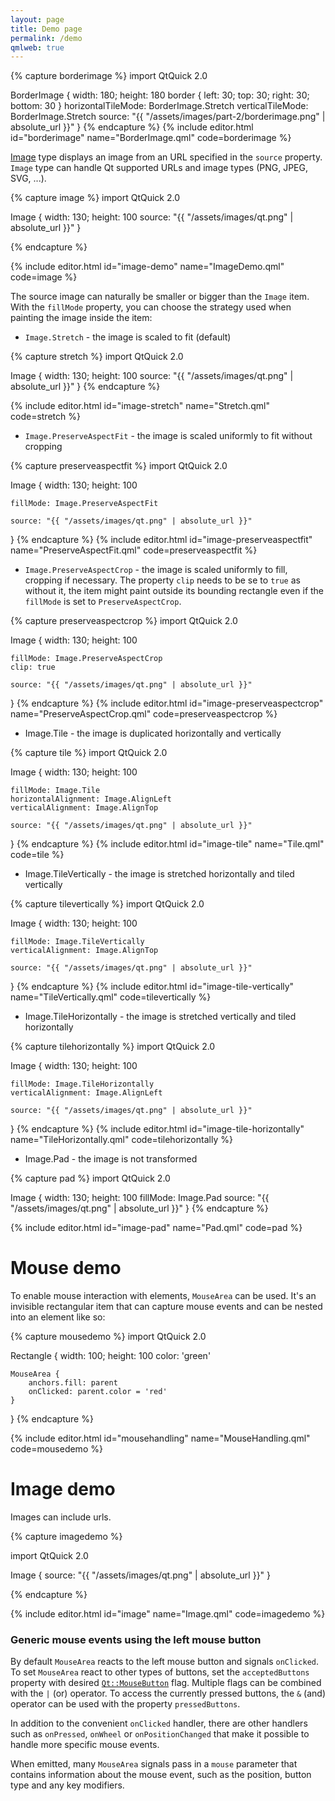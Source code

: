 ```yaml
---
layout: page
title: Demo page
permalink: /demo
qmlweb: true
---
```


{% capture borderimage %}
import QtQuick 2.0

BorderImage {
    width: 180; height: 180
    border { left: 30; top: 30; right: 30; bottom: 30 }
    horizontalTileMode: BorderImage.Stretch
    verticalTileMode: BorderImage.Stretch
    source: "{{ "/assets/images/part-2/borderimage.png" | absolute_url }}"
}
{% endcapture %}
{% include editor.html id="borderimage" name="BorderImage.qml" code=borderimage %}

[Image](https://doc.qt.io/qt-5/qml-qtquick-image.html) type displays an image from an URL specified in the `source` property. `Image` type can handle Qt supported URLs and image types (PNG, JPEG, SVG, ...).

{% capture image %}
import QtQuick 2.0

Image {
    width: 130; height: 100
    source: "{{ "/assets/images/qt.png" | absolute_url }}"
}

{% endcapture %}

{% include editor.html id="image-demo" name="ImageDemo.qml" code=image %}

The source image can naturally be smaller or bigger than the `Image` item. With the `fillMode` property, you can choose the strategy used when painting the image inside the item:

- `Image.Stretch` - the image is scaled to fit (default)
    
{% capture stretch %}
import QtQuick 2.0

Image {
    width: 130; height: 100
    source: "{{ "/assets/images/qt.png" | absolute_url }}"
}
{% endcapture %}

{% include editor.html id="image-stretch" name="Stretch.qml" code=stretch %}

- `Image.PreserveAspectFit` - the image is scaled uniformly to fit without cropping

{% capture preserveaspectfit %}
import QtQuick 2.0

Image {
    width: 130; height: 100

    fillMode: Image.PreserveAspectFit
    
    source: "{{ "/assets/images/qt.png" | absolute_url }}"
}
{% endcapture %}
{% include editor.html id="image-preserveaspectfit" name="PreserveAspectFit.qml" code=preserveaspectfit %}

- `Image.PreserveAspectCrop` - the image is scaled uniformly to fill, cropping if necessary. The property `clip` needs to be se to `true` as without it, the item might paint outside its bounding rectangle even if the `fillMode` is set to `PreserveAspectCrop`.

{% capture preserveaspectcrop %}
import QtQuick 2.0

Image {
    width: 130; height: 100
    
    fillMode: Image.PreserveAspectCrop
    clip: true
    
    source: "{{ "/assets/images/qt.png" | absolute_url }}"

}
{% endcapture %}
{% include editor.html id="image-preserveaspectcrop" name="PreserveAspectCrop.qml" code=preserveaspectcrop %}

- Image.Tile - the image is duplicated horizontally and vertically

{% capture tile %}
import QtQuick 2.0

Image {
    width: 130; height: 100
    
    fillMode: Image.Tile
    horizontalAlignment: Image.AlignLeft
    verticalAlignment: Image.AlignTop
    
    source: "{{ "/assets/images/qt.png" | absolute_url }}"
}
{% endcapture %}
{% include editor.html id="image-tile" name="Tile.qml" code=tile %}

- Image.TileVertically - the image is stretched horizontally and tiled vertically

{% capture tilevertically %}
import QtQuick 2.0

Image {
    width: 130; height: 100
    
    fillMode: Image.TileVertically
    verticalAlignment: Image.AlignTop
    
    source: "{{ "/assets/images/qt.png" | absolute_url }}"
}
{% endcapture %}
{% include editor.html id="image-tile-vertically" name="TileVertically.qml" code=tilevertically %}

- Image.TileHorizontally - the image is stretched vertically and tiled horizontally

{% capture tilehorizontally %}
import QtQuick 2.0

Image {
    width: 130; height: 100

    fillMode: Image.TileHorizontally
    verticalAlignment: Image.AlignLeft
    
    source: "{{ "/assets/images/qt.png" | absolute_url }}"
}
{% endcapture %}
{% include editor.html id="image-tile-horizontally" name="TileHorizontally.qml" code=tilehorizontally %}

- Image.Pad - the image is not transformed

{% capture pad %}
import QtQuick 2.0

Image {
    width: 130; height: 100
    fillMode: Image.Pad
    source: "{{ "/assets/images/qt.png" | absolute_url }}"
}
{% endcapture %}

{% include editor.html id="image-pad" name="Pad.qml" code=pad %}

# Mouse demo

To enable mouse interaction with elements, `MouseArea` can be used. It's an invisible rectangular item that can capture mouse events and can be nested into an element like so:

{% capture mousedemo %}
import QtQuick 2.0

Rectangle {
    width: 100; height: 100
    color: 'green'

    MouseArea {
        anchors.fill: parent
        onClicked: parent.color = 'red'
    }
}
{% endcapture %}

{% include editor.html id="mousehandling" name="MouseHandling.qml" code=mousedemo %}

# Image demo

Images can include urls.

{% capture imagedemo %}


import QtQuick 2.0

Image {
    source: "{{ "/assets/images/qt.png" | absolute_url }}"
}

{% endcapture %}

{% include editor.html id="image" name="Image.qml" code=imagedemo %}

### Generic mouse events using the left mouse button

By default `MouseArea` reacts to the left mouse button and signals `onClicked`. To set `MouseArea` react to other types of buttons, set the `acceptedButtons` property with desired [`Qt::MouseButton`](http://doc.qt.io/qt-5/qt.html#MouseButton-enum) flag. Multiple flags can be combined with the `|` (or) operator. To access the currently pressed buttons, the `&` (and) operator can be used with the property `pressedButtons`.

In addition to the convenient `onClicked` handler, there are other handlers such as `onPressed`, `onWheel` or `onPositionChanged` that make it possible to handle more specific mouse events.

When emitted, many `MouseArea` signals pass in a `mouse` parameter that contains information about the mouse event, such as the position, button type and any key modifiers.


